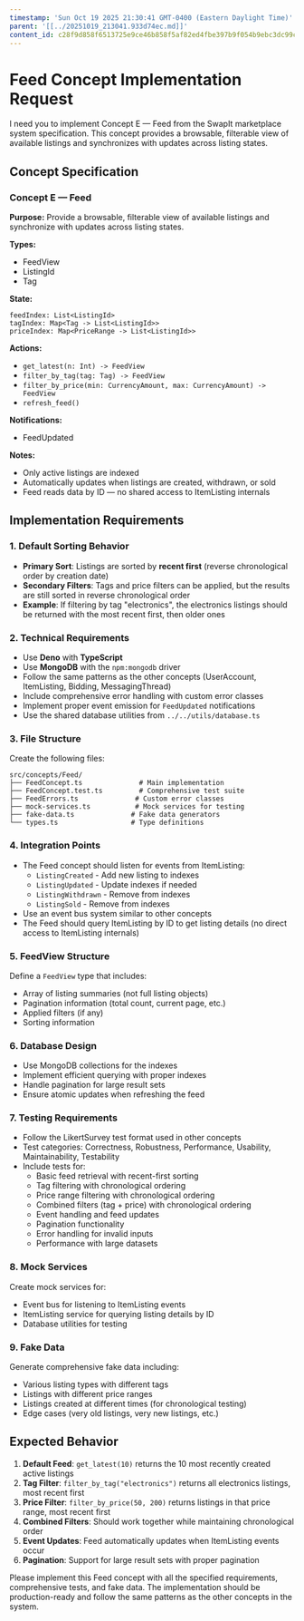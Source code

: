 ```yaml
---
timestamp: 'Sun Oct 19 2025 21:30:41 GMT-0400 (Eastern Daylight Time)'
parent: '[[../20251019_213041.933d74ec.md]]'
content_id: c28f9d858f6513725e9ce46b858f5af82ed4fbe397b9f054b9ebc3dc99c3a233
---
```


# Feed Concept Implementation Request

I need you to implement Concept E — Feed from the SwapIt marketplace system specification. This concept provides a browsable, filterable view of available listings and synchronizes with updates across listing states.

## Concept Specification

### Concept E — Feed

**Purpose:** Provide a browsable, filterable view of available listings and synchronize with updates across listing states.

**Types:**

* FeedView
* ListingId
* Tag

**State:**

```
feedIndex: List<ListingId>
tagIndex: Map<Tag -> List<ListingId>>
priceIndex: Map<PriceRange -> List<ListingId>>
```

**Actions:**

* `get_latest(n: Int) -> FeedView`
* `filter_by_tag(tag: Tag) -> FeedView`
* `filter_by_price(min: CurrencyAmount, max: CurrencyAmount) -> FeedView`
* `refresh_feed()`

**Notifications:**

* FeedUpdated

**Notes:**

* Only active listings are indexed
* Automatically updates when listings are created, withdrawn, or sold
* Feed reads data by ID — no shared access to ItemListing internals

## Implementation Requirements

### 1. **Default Sorting Behavior**

* **Primary Sort**: Listings are sorted by **recent first** (reverse chronological order by creation date)
* **Secondary Filters**: Tags and price filters can be applied, but the results are still sorted in reverse chronological order
* **Example**: If filtering by tag "electronics", the electronics listings should be returned with the most recent first, then older ones

### 2. **Technical Requirements**

* Use **Deno** with **TypeScript**
* Use **MongoDB** with the `npm:mongodb` driver
* Follow the same patterns as the other concepts (UserAccount, ItemListing, Bidding, MessagingThread)
* Include comprehensive error handling with custom error classes
* Implement proper event emission for `FeedUpdated` notifications
* Use the shared database utilities from `../../utils/database.ts`

### 3. **File Structure**

Create the following files:

```
src/concepts/Feed/
├── FeedConcept.ts              # Main implementation
├── FeedConcept.test.ts         # Comprehensive test suite
├── FeedErrors.ts              # Custom error classes
├── mock-services.ts           # Mock services for testing
├── fake-data.ts              # Fake data generators
└── types.ts                  # Type definitions
```

### 4. **Integration Points**

* The Feed concept should listen for events from ItemListing:
  * `ListingCreated` - Add new listing to indexes
  * `ListingUpdated` - Update indexes if needed
  * `ListingWithdrawn` - Remove from indexes
  * `ListingSold` - Remove from indexes
* Use an event bus system similar to other concepts
* The Feed should query ItemListing by ID to get listing details (no direct access to ItemListing internals)

### 5. **FeedView Structure**

Define a `FeedView` type that includes:

* Array of listing summaries (not full listing objects)
* Pagination information (total count, current page, etc.)
* Applied filters (if any)
* Sorting information

### 6. **Database Design**

* Use MongoDB collections for the indexes
* Implement efficient querying with proper indexes
* Handle pagination for large result sets
* Ensure atomic updates when refreshing the feed

### 7. **Testing Requirements**

* Follow the LikertSurvey test format used in other concepts
* Test categories: Correctness, Robustness, Performance, Usability, Maintainability, Testability
* Include tests for:
  * Basic feed retrieval with recent-first sorting
  * Tag filtering with chronological ordering
  * Price range filtering with chronological ordering
  * Combined filters (tag + price) with chronological ordering
  * Event handling and feed updates
  * Pagination functionality
  * Error handling for invalid inputs
  * Performance with large datasets

### 8. **Mock Services**

Create mock services for:

* Event bus for listening to ItemListing events
* ItemListing service for querying listing details by ID
* Database utilities for testing

### 9. **Fake Data**

Generate comprehensive fake data including:

* Various listing types with different tags
* Listings with different price ranges
* Listings created at different times (for chronological testing)
* Edge cases (very old listings, very new listings, etc.)

## Expected Behavior

1. **Default Feed**: `get_latest(10)` returns the 10 most recently created active listings
2. **Tag Filter**: `filter_by_tag("electronics")` returns all electronics listings, most recent first
3. **Price Filter**: `filter_by_price(50, 200)` returns listings in that price range, most recent first
4. **Combined Filters**: Should work together while maintaining chronological order
5. **Event Updates**: Feed automatically updates when ItemListing events occur
6. **Pagination**: Support for large result sets with proper pagination

Please implement this Feed concept with all the specified requirements, comprehensive tests, and fake data. The implementation should be production-ready and follow the same patterns as the other concepts in the system.
